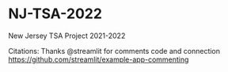 # NJ-TSA-2022
New Jersey TSA Project 2021-2022

Citations:
Thanks @streamlit for comments code and connection
https://github.com/streamlit/example-app-commenting
